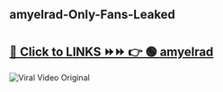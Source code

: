 
 ## amyelrad-Only-Fans-Leaked

# <h2><a href="https://clipsfans.com/amyelrad&ref=git">🔗 Click to LINKS ⏩⏩ 👉 🟢 amyelrad </a></h2>

<a href="https://clipsfans.com/amyelrad&ref=git" rel="nofollow" data-target="animated-image.originalLink"><img src="https://i.ibb.co.com/xMMVF88/686577567.gif" alt="Viral Video Original" style="max-width: 100%; display: inline-block;" data-target="animated-image.originalImage"></a>
